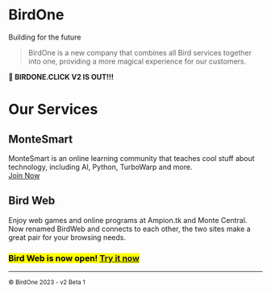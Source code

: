 # BirdOne

Building for the future

> BirdOne is a new company that combines all Bird services together into one, providing a more magical experience for our customers.

**📣 BIRDONE.CLICK V2 IS OUT!!!**

# Our Services

## MonteSmart
MonteSmart is an online learning community that teaches cool stuff about technology, including AI, Python, TurboWarp and more.<br>
[Join Now](https://line.me/ti/g2/ZEVrNcb76N2PQJKK2RGqskWAxkyWWKLwWsWR1w)

## Bird Web 
Enjoy web games and online programs at Ampion.tk and Monte Central. Now renamed BirdWeb and connects to each other, the two sites make a great pair for your browsing needs.<br>
<h3><mark>Bird Web is now open! <a href="./birdweb/">Try it now</a></mark></h3>

<hr>
<sub id="ftr">&copy; BirdOne 2023 - v2 Beta 1</sub>
